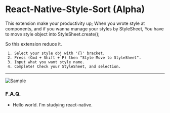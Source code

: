 # React-Native-Style-Sort (Alpha)

This extension make your productivity up;
  When you wrote style at components, and if you wanna manage your styles by StyleSheet, 
  You have to move style object into StyleSheet.create();

  So this extension reduce it.

     1. Select your style obj with '{}' bracket.
     2. Press (Cmd + Shift + P) then "Style Move to StyleSheet".
     3. Input what you want style name.
     4. Complete! Check your StyleSheet, and selection.

---
![Sample](https://postfiles.pstatic.net/MjAyMTAxMTFfNjUg/MDAxNjEwMzQ2OTY4MzAw.mb-TGMSQDtw3UgxkP2Qw9BMQAkVJgCHv7agsHub6wcgg.KLcUugKzC3DYHygO4f00QktiZHe9Ch18a7kIgixwsJIg.GIF.ljzero2007/extension.gif?type=w773)
### F.A.Q.
- Hello world.
I'm studying react-native.